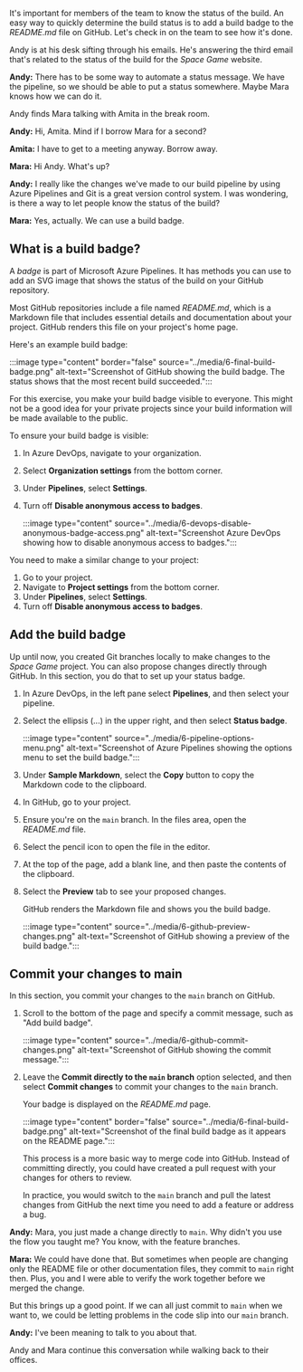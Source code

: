 It's important for members of the team to know the status of the build. An easy way to quickly determine the build status is to add a build badge to the *README.md* file on GitHub. Let's check in on the team to see how it's done.

Andy is at his desk sifting through his emails. He's answering the third email that's related to the status of the build for the _Space Game_ website.

**Andy:** There has to be some way to automate a status message. We have the pipeline, so we should be able to put a status somewhere. Maybe Mara knows how we can do it.

Andy finds Mara talking with Amita in the break room.

**Andy:** Hi, Amita. Mind if I borrow Mara for a second?

**Amita:** I have to get to a meeting anyway. Borrow away.

**Mara:** Hi Andy. What's up?

**Andy:** I really like the changes we've made to our build pipeline by using Azure Pipelines and Git is a great version control system. I was wondering, is there a way to let people know the status of the build?

**Mara:** Yes, actually. We can use a build badge.

## What is a build badge?

A _badge_ is part of Microsoft Azure Pipelines. It has methods you can use to add an SVG image that shows the status of the build on your GitHub repository.

Most GitHub repositories include a file named *README.md*, which is a Markdown file that includes essential details and documentation about your project. GitHub renders this file on your project's home page.

Here's an example build badge:

:::image type="content" border="false" source="../media/6-final-build-badge.png" alt-text="Screenshot of GitHub showing the build badge. The status shows that the most recent build succeeded.":::

For this exercise, you make your build badge visible to everyone. This might not be a good idea for your private projects since your build information will be made available to the public.

To ensure your build badge is visible:

1. In Azure DevOps, navigate to your organization.
1. Select **Organization settings** from the bottom corner.
1. Under **Pipelines**, select **Settings**.
1. Turn off **Disable anonymous access to badges**.

    :::image type="content" source="../media/6-devops-disable-anonymous-badge-access.png" alt-text="Screenshot Azure DevOps showing how to disable anonymous access to badges.":::

You need to make a similar change to your project:

1. Go to your project.
1. Navigate to **Project settings** from the bottom corner.
1. Under **Pipelines**, select **Settings**.
1. Turn off **Disable anonymous access to badges**.

## Add the build badge

Up until now, you created Git branches locally to make changes to the _Space Game_ project. You can also propose changes directly through GitHub. In this section, you do that to set up your status badge.

1. In Azure DevOps, in the left pane select **Pipelines**, and then select your pipeline.
1. Select the ellipsis (...) in the upper right, and then select **Status badge**.

    :::image type="content" source="../media/6-pipeline-options-menu.png" alt-text="Screenshot of Azure Pipelines showing the options menu to set the build badge.":::

1. Under **Sample Markdown**, select the **Copy** button to copy the Markdown code to the clipboard.
1. In GitHub, go to your project.
1. Ensure you're on the `main` branch. In the files area, open the *README.md* file.
1. Select the pencil icon to open the file in the editor.
1. At the top of the page, add a blank line, and then paste the contents of the clipboard.
1. Select the **Preview** tab to see your proposed changes.

    GitHub renders the Markdown file and shows you the build badge.

    :::image type="content" source="../media/6-github-preview-changes.png" alt-text="Screenshot of GitHub showing a preview of the build badge.":::

## Commit your changes to main

In this section, you commit your changes to the `main` branch on GitHub.

1. Scroll to the bottom of the page and specify a commit message, such as "Add build badge".

    :::image type="content" source="../media/6-github-commit-changes.png" alt-text="Screenshot of GitHub showing the commit message.":::

1. Leave the **Commit directly to the `main` branch** option selected, and then select **Commit changes** to commit your changes to the `main` branch.

    Your badge is displayed on the *README.md* page.

    :::image type="content" border="false" source="../media/6-final-build-badge.png" alt-text="Screenshot of the final build badge as it appears on the README page.":::

    This process is a more basic way to merge code into GitHub. Instead of committing directly, you could have created a pull request with your changes for others to review.

    In practice, you would switch to the `main` branch and pull the latest changes from GitHub the next time you need to add a feature or address a bug.

**Andy:** Mara, you just made a change directly to `main`. Why didn't you use the flow you taught me? You know, with the feature branches.

**Mara:** We could have done that. But sometimes when people are changing only the README file or other documentation files, they commit to `main` right then. Plus, you and I were able to verify the work together before we merged the change.

But this brings up a good point. If we can all just commit to `main` when we want to, we could be letting problems in the code slip into our `main` branch.

**Andy:** I've been meaning to talk to you about that.

Andy and Mara continue this conversation while walking back to their offices.
